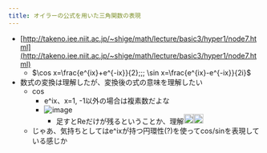 ```yaml
---
title: オイラーの公式を用いた三角関数の表現
---
```


* [http://takeno.iee.niit.ac.jp/~shige/math/lecture/basic3/hyper1/node7.html](http://takeno.iee.niit.ac.jp/~shige/math/lecture/basic3/hyper1/node7.html)
  * $\cos x=\frac{e^{ix}+e^{-ix}}{2};;; \sin x=\frac{e^{ix}-e^{-ix}}{2i}$
* 数式の変換は理解したが、変換後の式の意味を理解したい
  * cos
    * e^ix、x=1, -1以外の場合は複素数だよな
    * ![image](https://i.kakeru.app/6a986fb214b7466c86881464d3e1a9a4.svg)
      * 足すとReだけが残るということか、理解<img src='https://scrapbox.io/api/pages/blu3mo-public/blu3mo/icon' alt='blu3mo.icon' height="19.5"/><img src='https://scrapbox.io/api/pages/blu3mo-public/blu3mo/icon' alt='blu3mo.icon' height="19.5"/>
  * じゃあ、気持ちとしてはe^ixが持つ円環性(?)を使ってcos/sinを表現している感じか
